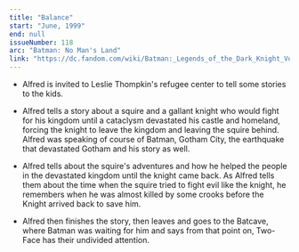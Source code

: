 ```yaml
---
title: "Balance"
start: "June, 1999"
end: null
issueNumber: 118
arc: "Batman: No Man's Land"
link: "https://dc.fandom.com/wiki/Batman:_Legends_of_the_Dark_Knight_Vol_1_118"
---
```


- Alfred is invited to Leslie Thompkin's refugee center to tell some stories to the kids.

- Alfred tells a story about a squire and a gallant knight who would fight for his kingdom until a cataclysm devastated his castle and homeland, forcing the knight to leave the kingdom and leaving the squire behind. Alfred was speaking of course of Batman, Gotham City, the earthquake that devastated Gotham and his story as well.

- Alfred tells about the squire's adventures and how he helped the people in the devastated kingdom until the knight came back. As Alfred tells them about the time when the squire tried to fight evil like the knight, he remembers when he was almost killed by some crooks before the Knight arrived back to save him.

- Alfred then finishes the story, then leaves and goes to the Batcave, where Batman was waiting for him and says from that point on, Two-Face has their undivided attention.
